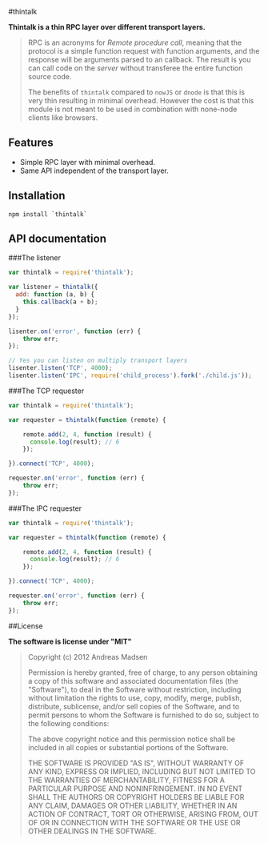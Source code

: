 #thintalk

**Thintalk is a thin RPC layer over different transport layers.**

> RPC is an acronyms for _Remote procedure call_, meaning that the protocol is
> a simple function request with function arguments, and the response will be
> arguments parsed to an callback.
> The result is you can call code on the _server_ without transferee the entire
> function source code.
>
> The benefits of `thintalk` compared to `nowJS` or `dnode` is that this is very
> thin resulting in minimal overhead. However the cost is that this module is not
> meant to be used in combination with none-node clients like browsers.

## Features
 - Simple RPC layer with minimal overhead.
 - Same API independent of the transport layer.

## Installation

```sheel
npm install `thintalk`
```

## API documentation

###The listener

```javascript
var thintalk = require('thintalk');

var listener = thintalk({
  add: function (a, b) {
    this.callback(a + b);
  }
});

lisenter.on('error', function (err) {
	throw err;
});

// Yes you can listen on multiply transport layers
lisenter.listen('TCP', 4000);
lisenter.listen('IPC', require('child_process').fork('./child.js'));
```

###The TCP requester

```javascript
var thintalk = require('thintalk');

var requester = thintalk(function (remote) {

	remote.add(2, 4, function (result) {
	  console.log(result); // 6
	});

}).connect('TCP', 4000);

requester.on('error', function (err) {
	throw err;
});
```

###The IPC requester

```javascript
var thintalk = require('thintalk');

var requester = thintalk(function (remote) {

	remote.add(2, 4, function (result) {
	  console.log(result); // 6
	});

}).connect('TCP', 4000);

requester.on('error', function (err) {
	throw err;
});
```

##License

**The software is license under "MIT"**

> Copyright (c) 2012 Andreas Madsen
>
> Permission is hereby granted, free of charge, to any person obtaining a copy
> of this software and associated documentation files (the "Software"), to deal
> in the Software without restriction, including without limitation the rights
> to use, copy, modify, merge, publish, distribute, sublicense, and/or sell
> copies of the Software, and to permit persons to whom the Software is
> furnished to do so, subject to the following conditions:
>
> The above copyright notice and this permission notice shall be included in
> all copies or substantial portions of the Software.
>
> THE SOFTWARE IS PROVIDED "AS IS", WITHOUT WARRANTY OF ANY KIND, EXPRESS OR
> IMPLIED, INCLUDING BUT NOT LIMITED TO THE WARRANTIES OF MERCHANTABILITY,
> FITNESS FOR A PARTICULAR PURPOSE AND NONINFRINGEMENT. IN NO EVENT SHALL THE
> AUTHORS OR COPYRIGHT HOLDERS BE LIABLE FOR ANY CLAIM, DAMAGES OR OTHER
> LIABILITY, WHETHER IN AN ACTION OF CONTRACT, TORT OR OTHERWISE, ARISING FROM,
> OUT OF OR IN CONNECTION WITH THE SOFTWARE OR THE USE OR OTHER DEALINGS IN
> THE SOFTWARE.
